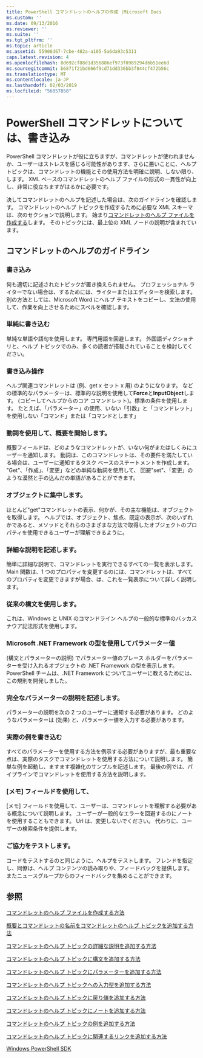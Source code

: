 ```yaml
---
title: PowerShell コマンドレットのヘルプの作成 |Microsoft Docs
ms.custom: ''
ms.date: 09/13/2016
ms.reviewer: ''
ms.suite: ''
ms.tgt_pltfrm: ''
ms.topic: article
ms.assetid: 55908d67-7cbe-482a-a105-5a6da93c5311
caps.latest.revision: 4
ms.openlocfilehash: 8d692cf88d1d356886ef973f0989294d6b51ee6d
ms.sourcegitcommit: b6871f21bd666f9cd71dd336bb3f844cf472b56c
ms.translationtype: MT
ms.contentlocale: ja-JP
ms.lasthandoff: 02/03/2019
ms.locfileid: "56857858"
---
```

# <a name="writing-help-for-powershell-cmdlets"></a>PowerShell コマンドレットについては、書き込み

PowerShell コマンドレットが役に立ちますが、コマンドレットが使われませんか、ユーザーはストレスを感じる可能性があります、さらに悪いことに、ヘルプ トピックは、コマンドレットの機能とその使用方法を明確に説明、しない限り、します。
XML ベースのコマンドレットのヘルプ ファイルの形式の一貫性が向上し、非常に役立ちますがはるかに必要です。

決してコマンドレットのヘルプを記述した場合は、次のガイドラインを確認します。
コマンドレットのヘルプ トピックを作成するために必要な XML スキーマは、次のセクションで説明します。
始まり[コマンドレットのヘルプ ファイルを作成する](./how-to-create-the-cmdlet-help-file.md)します。
そのトピックには、最上位の XML ノードの説明が含まれています。

## <a name="writing-guidelines-for-cmdlet-help"></a>コマンドレットのヘルプのガイドライン

### <a name="write-well"></a>書き込み
何も適切に記述されたトピックが置き換えられません。
プロフェッショナル ライターでない場合は、するためには、ライターまたはエディターを検索します。
別の方法としては、Microsoft Word にヘルプ テキストをコピーし、文法の使用して、作業を向上させるためにスペルを確認します。

### <a name="write-simply"></a>単純に書き込む
単純な単語や語句を使用します。
専門用語を回避します。
外国語ディクショナリと、ヘルプ トピックでのみ、多くの読者が搭載されていることを検討してください。

### <a name="write-consistently"></a>書き込み操作
ヘルプ関連コマンドレットは (例、get x セット x 用) のようになります。
などの標準的なパラメーターは、標準的な説明を使用して**Force**と**InputObject**します。
(コピーしてヘルプからのコア コマンドレット)。標準の条件を使用します。
たとえば、「パラメーター」の使用、いない「引数」と「コマンドレット」を使用しない「コマンド」または「コマンドとします」

### <a name="start-the-synopsis-with-a-verb"></a>動詞を使用して、概要を開始します。
概要フィールドは、どのようなコマンドレットが、いない何がまたはしくみにユーザーを通知します。
動詞は、このコマンドレットは、その要件を満たしている場合は、ユーザーに通知するタスク ベースのステートメントを作成します。
"Get"、「作成」、「変更」などの単純な動詞を使用して、
回避"set"、「変更」のような漠然と手の込んだの単語があることができます。

### <a name="focus-on-objects"></a>オブジェクトに集中します。
ほとんど"get"コマンドレットの表示、何かが、その主な機能は、オブジェクトを取得します。
ヘルプでは、オブジェクト、焦点、既定の表示が、次のいずれかであると、メソッドとそれらのさまざまな方法で取得したオブジェクトのプロパティを使用できるユーザーが理解できるように。

### <a name="write-detailed-descriptions"></a>詳細な説明を記述します。
簡単に詳細な説明で、コマンドレットを実行できるすべての一覧を表示します。
Main 関数は、1 つのプロパティを変更するのには、コマンドレットは、すべてのプロパティを変更できますが場合、は、これを一覧表示について詳しく説明します。

### <a name="use-conventional-syntax"></a>従来の構文を使用します。
これは、Windows と UNIX のコマンドライン ヘルプの一般的な標準のバッカスナウア記法形式を使用します。

### <a name="use-microsoft-net-framework-types-for-parameter-values"></a>Microsoft .NET Framework の型を使用してパラメーター値
(構文とパラメーターの説明) でパラメーター値のプレース ホルダーをパラメーターを受け入れるオブジェクトの .NET Framework の型を表示します。
PowerShell チームは、.NET Framework についてユーザーに教えるためには、この規則を開発しました。

### <a name="write-complete-parameter-descriptions"></a>完全なパラメーターの説明を記述します。
パラメーターの説明を次の 2 つのユーザーに通知する必要があります。 どのようなパラメーターは (効果) と、パラメーター値を入力する必要があります。

### <a name="write-practical-examples"></a>実際の例を書き込む
すべてのパラメーターを使用する方法を例示する必要がありますが、最も重要な点は、実際のタスクでコマンドレットを使用する方法について説明します。
簡単な例を起動し、ますます複雑化のサンプルを記述します。
最後の例では、パイプラインでコマンドレットを使用する方法を説明します。

### <a name="use-the-notes-field"></a>[メモ] フィールドを使用して、
[メモ] フィールドを使用して、ユーザーは、コマンドレットを理解する必要がある概念について説明します。
ユーザーが一般的なエラーを回避するのにノートを使用することもできます。
Url は、変更しないでください。
代わりに、ユーザーの検索条件を提供します。

### <a name="test-your-help"></a>ご協力をテストします。
コードをテストするのと同じように、ヘルプをテストします。
フレンドを指定し、同僚は、ヘルプ コンテンツの読み取りや、フィードバックを提供します。
またニュースグループからのフィードバックを集めることができます。

## <a name="see-also"></a>参照

 [コマンドレットのヘルプ ファイルを作成する方法](./how-to-create-the-cmdlet-help-file.md)

 [概要とコマンドレットの名前をコマンドレットのヘルプ トピックを追加する方法](./how-to-add-the-cmdlet-name-and-synopsis-to-a-cmdlet-help-topic.md)

 [コマンドレットのヘルプ トピックの詳細な説明を追加する方法](./how-to-add-a-cmdlet-description.md)

 [コマンドレットのヘルプ トピックに構文を追加する方法](./how-to-add-syntax-to-a-cmdlet-help-topic.md)

 [コマンドレットのヘルプ トピックにパラメーターを追加する方法](./how-to-add-parameter-information.md)

 [コマンドレットのヘルプ トピックへの入力型を追加する方法](./how-to-add-input-types-to-a-cmdlet-help-topic.md)

 [コマンドレットのヘルプ トピックに戻り値を追加する方法](./how-to-add-return-values-to-a-cmdlet-help-topic.md)

 [コマンドレットのヘルプ トピックにノートを追加する方法](./how-to-add-notes-to-a-cmdlet-help-topic.md)

 [コマンドレットのヘルプ トピックの例を追加する方法](./how-to-add-examples-to-a-cmdlet-help-topic.md)

 [コマンドレットのヘルプ トピックに関連するリンクを追加する方法](./how-to-add-related-links-to-a-cmdlet-help-topic.md)

 [Windows PowerShell SDK](../windows-powershell-reference.md)